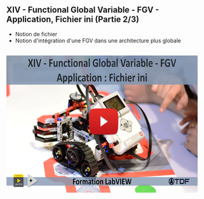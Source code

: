 <h2 dir="auto" id="user-content-h_174031069121655196260265"><strong>XIV -&nbsp;Functional Global Variable</strong><strong>&nbsp;</strong><strong>- FGV&nbsp;</strong><strong>- Application, Fichier ini&nbsp;</strong><strong>(Partie 2/3)</strong></h2>
<ul dir="auto">
<li>Notion de fichier</li>
<li>Notion d'int&eacute;gration d'une FGV dans une architecture plus globale</li>
</ul>
<p>&nbsp;<a><img src="Chapitre XIV Youtube.png" width="640" height="362" alt="" style="display: block; margin-left: auto; margin-right: auto;" /></a></p>
